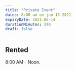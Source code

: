 ```yaml
---
title: "Private Event"
dates: 8:00 am on jun 13 2021
expiryDate: 2021-06-14
durationMinutes: 240
draft: false
---
```

## Rented  
8:00 AM - Noon.
